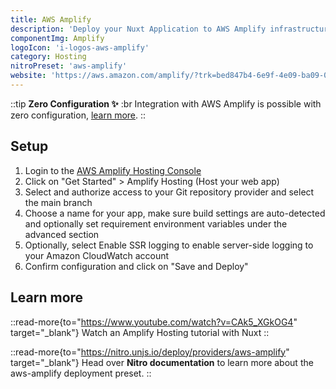 ```yaml
---
title: AWS Amplify
description: 'Deploy your Nuxt Application to AWS Amplify infrastructure.'
componentImg: Amplify
logoIcon: 'i-logos-aws-amplify'
category: Hosting
nitroPreset: 'aws-amplify'
website: 'https://aws.amazon.com/amplify/?trk=bed847b4-6e9f-4e09-ba09-0d4680a0447b&sc_channel=el'
---
```


::tip
**Zero Configuration ✨**
:br
Integration with AWS Amplify is possible with zero configuration, [learn more](https://nitro.unjs.io/deploy#zero-config-providers).
::

## Setup

1. Login to the [AWS Amplify Hosting Console](https://console.aws.amazon.com/amplify/?trk=01c5a476-5997-4e6a-88b9-fd0a0a5bbe34&sc_channel=el)
2. Click on "Get Started" > Amplify Hosting (Host your web app)
3. Select and authorize access to your Git repository provider and select the main branch
4. Choose a name for your app, make sure build settings are auto-detected and optionally set requirement environment variables under the advanced section
5. Optionally, select Enable SSR logging to enable server-side logging to your Amazon CloudWatch account
6. Confirm configuration and click on "Save and Deploy"

## Learn more

::read-more{to="https://www.youtube.com/watch?v=CAk5_XGkOG4" target="_blank"}
Watch an Amplify Hosting tutorial with Nuxt
::

::read-more{to="https://nitro.unjs.io/deploy/providers/aws-amplify" target="_blank"}
Head over **Nitro documentation** to learn more about the aws-amplify deployment preset.
::
